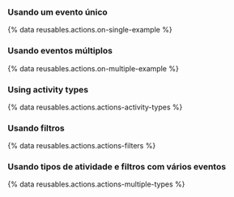 ### Usando um evento único

{% data reusables.actions.on-single-example %}

### Usando eventos múltiplos

{% data reusables.actions.on-multiple-example %}

### Using activity types

{% data reusables.actions.actions-activity-types %}

### Usando filtros

{% data reusables.actions.actions-filters %}

### Usando tipos de atividade e filtros com vários eventos

{% data reusables.actions.actions-multiple-types %}
